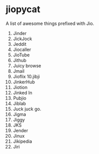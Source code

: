 # jiopycat
A list of awesome things prefixed with Jio. 

1. Jinder
2. JickJock
3. Jeddit
4. Jiocaller
5. JioTube
6. Jithub
7. Juicy browse
8. Jmail
9. Jioflix
10.jibji
11. JinkerHub
12. Jiotion
13. Jinked In
14. Pubjio
15. Jiblab
16. Juck juck go.
17. Jigma
18. Jiggy
19. JKS
20. Jender
21. Jinux
22. Jikipedia
23. Jiri

